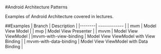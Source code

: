 #Android Architecture Patterns

Examples of Android Architecture covered in lectures.

##Examples
| Branch | Description |
|--------| ------------- |
| mvm | Model View Model |
| mvp | Model View Presenter |
| mvvm | Model View ViewModel |
|mvvm-with-view-binding | Model View ViewModel with View Binding |
| mvvm-with-data-binding | Model View ViewModel with Data Binding |

